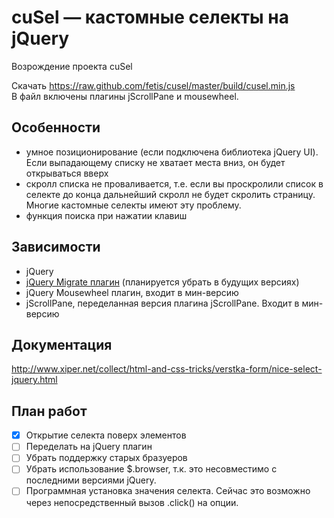 cuSel &mdash; кастомные селекты на jQuery
=====

Возрождение проекта cuSel

Скачать https://raw.github.com/fetis/cusel/master/build/cusel.min.js  
В файл включены плагины jScrollPane и mousewheel.

Особенности
-----------
- умное позиционирование (если подключена библиотека jQuery UI). Если выпадающему списку не хватает места вниз, 
он будет открываться вверх
- скролл списка не проваливается, т.е. если вы проскролили список в селекте до конца дальнейший скролл 
не будет скролить страницу. Многие кастомные селекты имеют эту проблему.
- функция поиска при нажатии клавиш

Зависимости
------------
- jQuery
- [jQuery Migrate плагин](http://plugins.jquery.com/migrate/) (планируется убрать в будущих версиях)
- jQuery Mousewheel плагин, входит в мин-версию
- jScrollPane, переделанная версия плагина jScrollPane. Входит в мин-версию

Документация
------------

http://www.xiper.net/collect/html-and-css-tricks/verstka-form/nice-select-jquery.html

План работ
----------
- [x] Открытие селекта поверх элементов
- [ ] Переделать на jQuery плагин
- [ ] Убрать поддержку старых бразуеров
- [ ] Убрать использование $.browser, т.к. это несовместимо с последними версиями jQuery.
- [ ] Программная установка значения селекта. Сейчас это возможно через непосредственный вызов .click() на опции.
